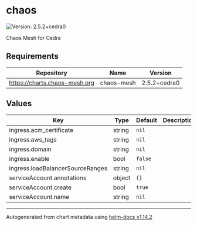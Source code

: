 # chaos

![Version: 2.5.2+cedra0](https://img.shields.io/badge/Version-2.5.2+cedra0-informational?style=flat-square)

Chaos Mesh for Cedra

## Requirements

| Repository | Name | Version |
|------------|------|---------|
| https://charts.chaos-mesh.org | chaos-mesh | 2.5.2+cedra0 |

## Values

| Key | Type | Default | Description |
|-----|------|---------|-------------|
| ingress.acm_certificate | string | `nil` |  |
| ingress.aws_tags | string | `nil` |  |
| ingress.domain | string | `nil` |  |
| ingress.enable | bool | `false` |  |
| ingress.loadBalancerSourceRanges | string | `nil` |  |
| serviceAccount.annotations | object | `{}` |  |
| serviceAccount.create | bool | `true` |  |
| serviceAccount.name | string | `nil` |  |

----------------------------------------------
Autogenerated from chart metadata using [helm-docs v1.14.2](https://github.com/norwoodj/helm-docs/releases/v1.14.2)

